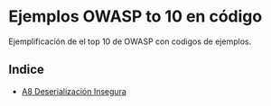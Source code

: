 # Ejemplos OWASP to 10 en código

Ejemplificación de el top 10 de OWASP con codigos de ejemplos.

## Indice

- [A8 Deserialización Insegura](A8/README.md)